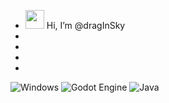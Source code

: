 - <img src="https://raw.githubusercontent.com/MartinHeinz/MartinHeinz/master/wave.gif" width="30px"> Hi, I’m @dragInSky
-
-
-
-
![Windows](https://img.shields.io/badge/Windows-0078D6?style=for-the-badge&logo=windows&logoColor=white)
![Godot Engine](https://img.shields.io/badge/GODOT-%23FFFFFF.svg?style=for-the-badge&logo=godot-engine)
![Java](https://img.shields.io/badge/java-%23ED8B00.svg?style=for-the-badge&logo=java&logoColor=white)
